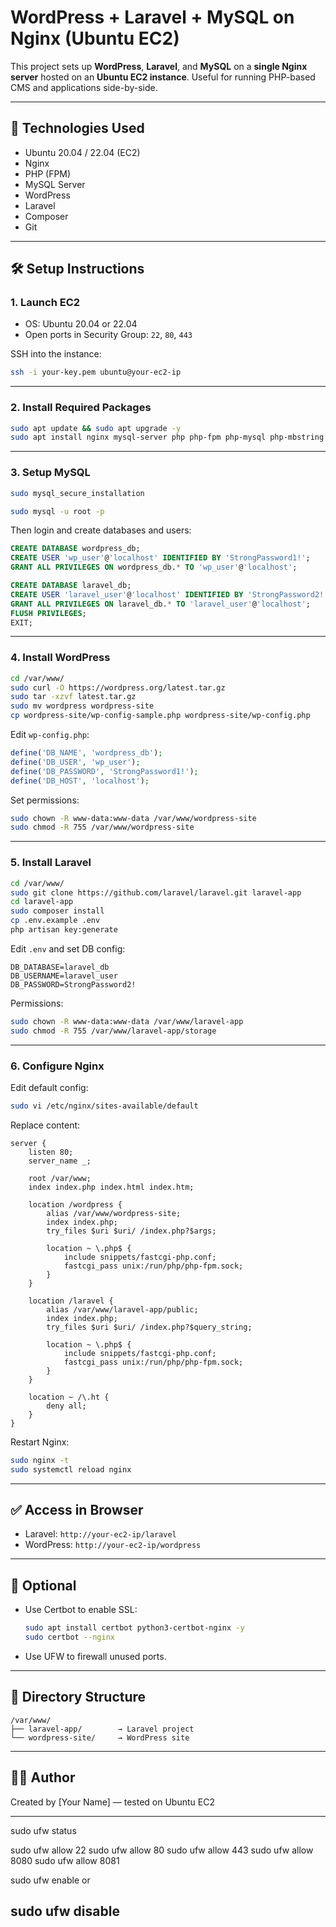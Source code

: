 
# WordPress + Laravel + MySQL on Nginx (Ubuntu EC2)

This project sets up **WordPress**, **Laravel**, and **MySQL** on a **single Nginx server** hosted on an **Ubuntu EC2 instance**. Useful for running PHP-based CMS and applications side-by-side.

---

## 🚀 Technologies Used

- Ubuntu 20.04 / 22.04 (EC2)
- Nginx
- PHP (FPM)
- MySQL Server
- WordPress
- Laravel
- Composer
- Git

---

## 🛠️ Setup Instructions

### 1. Launch EC2

- OS: Ubuntu 20.04 or 22.04
- Open ports in Security Group: `22`, `80`, `443`

SSH into the instance:

```bash
ssh -i your-key.pem ubuntu@your-ec2-ip
```

---

### 2. Install Required Packages

```bash
sudo apt update && sudo apt upgrade -y
sudo apt install nginx mysql-server php php-fpm php-mysql php-mbstring php-xml php-curl php-zip unzip git curl composer -y
```

---

### 3. Setup MySQL

```bash
sudo mysql_secure_installation
```

```bash
sudo mysql -u root -p
```

Then login and create databases and users:

```sql
CREATE DATABASE wordpress_db;
CREATE USER 'wp_user'@'localhost' IDENTIFIED BY 'StrongPassword1!';
GRANT ALL PRIVILEGES ON wordpress_db.* TO 'wp_user'@'localhost';

CREATE DATABASE laravel_db;
CREATE USER 'laravel_user'@'localhost' IDENTIFIED BY 'StrongPassword2!';
GRANT ALL PRIVILEGES ON laravel_db.* TO 'laravel_user'@'localhost';
FLUSH PRIVILEGES;
EXIT;
```

---

### 4. Install WordPress

```bash
cd /var/www/
sudo curl -O https://wordpress.org/latest.tar.gz
sudo tar -xzvf latest.tar.gz
sudo mv wordpress wordpress-site
cp wordpress-site/wp-config-sample.php wordpress-site/wp-config.php
```

Edit `wp-config.php`:

```php
define('DB_NAME', 'wordpress_db');
define('DB_USER', 'wp_user');
define('DB_PASSWORD', 'StrongPassword1!');
define('DB_HOST', 'localhost');
```

Set permissions:

```bash
sudo chown -R www-data:www-data /var/www/wordpress-site
sudo chmod -R 755 /var/www/wordpress-site
```

---

### 5. Install Laravel

```bash
cd /var/www/
sudo git clone https://github.com/laravel/laravel.git laravel-app
cd laravel-app
sudo composer install
cp .env.example .env
php artisan key:generate
```

Edit `.env` and set DB config:

```env
DB_DATABASE=laravel_db
DB_USERNAME=laravel_user
DB_PASSWORD=StrongPassword2!
```

Permissions:

```bash
sudo chown -R www-data:www-data /var/www/laravel-app
sudo chmod -R 755 /var/www/laravel-app/storage
```

---

### 6. Configure Nginx

Edit default config:

```bash
sudo vi /etc/nginx/sites-available/default
```

Replace content:

```nginx
server {
    listen 80;
    server_name _;

    root /var/www;
    index index.php index.html index.htm;

    location /wordpress {
        alias /var/www/wordpress-site;
        index index.php;
        try_files $uri $uri/ /index.php?$args;

        location ~ \.php$ {
            include snippets/fastcgi-php.conf;
            fastcgi_pass unix:/run/php/php-fpm.sock;
        }
    }

    location /laravel {
        alias /var/www/laravel-app/public;
        index index.php;
        try_files $uri $uri/ /index.php?$query_string;

        location ~ \.php$ {
            include snippets/fastcgi-php.conf;
            fastcgi_pass unix:/run/php/php-fpm.sock;
        }
    }

    location ~ /\.ht {
        deny all;
    }
}
```

Restart Nginx:

```bash
sudo nginx -t
sudo systemctl reload nginx
```

---

## ✅ Access in Browser

- Laravel: `http://your-ec2-ip/laravel`
- WordPress: `http://your-ec2-ip/wordpress`

---

## 🔐 Optional

- Use Certbot to enable SSL:
  ```bash
  sudo apt install certbot python3-certbot-nginx -y
  sudo certbot --nginx
  ```
- Use UFW to firewall unused ports.

---

## 📂 Directory Structure

```
/var/www/
├── laravel-app/        → Laravel project
└── wordpress-site/     → WordPress site
```

---

## 🧑‍💻 Author

Created by [Your Name] — tested on Ubuntu EC2

---

sudo ufw status

sudo ufw allow 22
sudo ufw allow 80
sudo ufw allow 443
sudo ufw allow 8080
sudo ufw allow 8081

sudo ufw enable
or

sudo ufw disable
---
